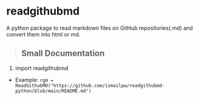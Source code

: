 # readgithubmd
A python package to read markdown files on GitHub repositories(.md) and convert them into html or md.

> ## Small Documentation
1. import readgithubmd
  * Example: `rgm = ReadGithubMD("https://github.com/ismailpw/readgithubmd-python/blob/main/README.md")`
